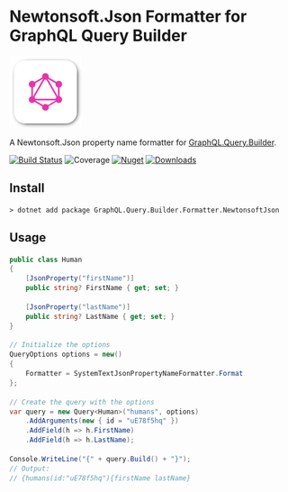 # Newtonsoft.Json Formatter for GraphQL Query Builder

![logo](https://raw.githubusercontent.com/charlesdevandiere/graphql-query-builder-formatter-newtonsoftjson/master/logo.png)

A Newtonsoft.Json property name formatter for [GraphQL.Query.Builder](https://github.com/charlesdevandiere/graphql-query-builder-dotnet).

[![Build Status](https://dev.azure.com/charlesdevandiere/charlesdevandiere/_apis/build/status/charlesdevandiere.graphql-query-builder-formatter-newtonsoftjson?branchName=master)](https://dev.azure.com/charlesdevandiere/charlesdevandiere/_build/latest?definitionId=3&branchName=master)
![Coverage](https://img.shields.io/azure-devops/coverage/charlesdevandiere/charlesdevandiere/6/master)
[![Nuget](https://img.shields.io/nuget/v/GraphQL.Query.Builder.Formatter.NewtonsoftJson.svg?color=blue&logo=nuget)](https://www.nuget.org/packages/GraphQL.Query.Builder.Formatter.NewtonsoftJson)
[![Downloads](https://img.shields.io/nuget/dt/GraphQL.Query.Builder.Formatter.NewtonsoftJson.svg?logo=nuget)](https://www.nuget.org/packages/GraphQL.Query.Builder.Formatter.NewtonsoftJson)

## Install

```console
> dotnet add package GraphQL.Query.Builder.Formatter.NewtonsoftJson
```

## Usage

```csharp
public class Human
{
    [JsonProperty("firstName")]
    public string? FirstName { get; set; }
    
    [JsonProperty("lastName")]
    public string? LastName { get; set; }
}

// Initialize the options
QueryOptions options = new()
{
    Formatter = SystemTextJsonPropertyNameFormatter.Format
};

// Create the query with the options
var query = new Query<Human>("humans", options)
    .AddArguments(new { id = "uE78f5hq" })
    .AddField(h => h.FirstName)
    .AddField(h => h.LastName);

Console.WriteLine("{" + query.Build() + "}");
// Output:
// {humans(id:"uE78f5hq"){firstName lastName}
```
